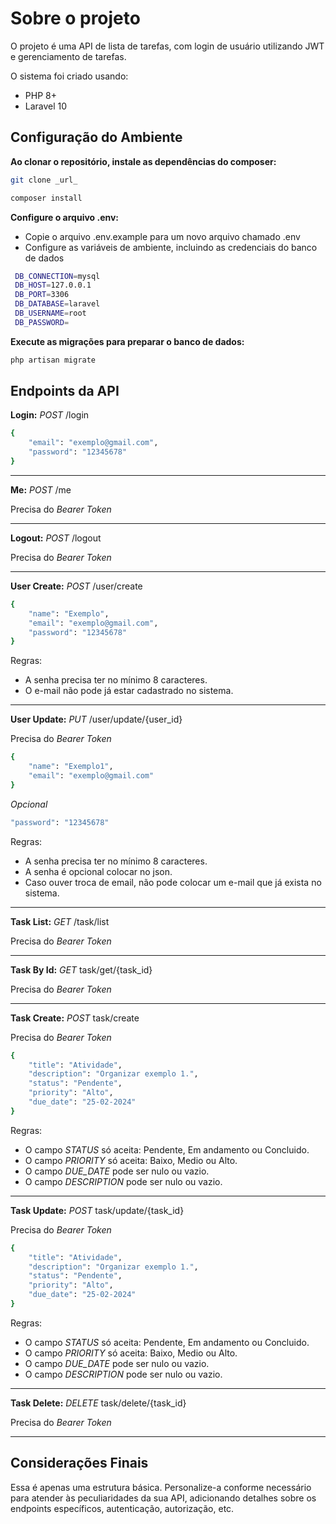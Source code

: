# Sobre o projeto

O projeto é uma API de lista de tarefas, com login de usuário utilizando JWT e gerenciamento de tarefas.

O sistema foi criado usando:

* PHP 8+
* Laravel 10

## Configuração do Ambiente

**Ao clonar o repositório, instale as dependências do composer:**
```bash
git clone _url_
```
```bash
composer install
```

**Configure o arquivo .env:**
* Copie o arquivo .env.example para um novo arquivo chamado .env
* Configure as variáveis de ambiente, incluindo as credenciais do banco de dados
```bash
 DB_CONNECTION=mysql
 DB_HOST=127.0.0.1
 DB_PORT=3306
 DB_DATABASE=laravel
 DB_USERNAME=root
 DB_PASSWORD=
```

**Execute as migrações para preparar o banco de dados:**
```bash
php artisan migrate
```

## Endpoints da API

**Login:** *POST* /login
```bash
{
	"email": "exemplo@gmail.com",
	"password": "12345678"
}
```
---

**Me:** *POST* /me

Precisa do *Bearer Token*

---

**Logout:** *POST* /logout

Precisa do *Bearer Token*

---

**User Create:** *POST* /user/create
```bash
{
	"name": "Exemplo",
	"email": "exemplo@gmail.com",
	"password": "12345678"
}
```
Regras:

* A senha precisa ter no mínimo 8 caracteres.
* O e-mail não pode já estar cadastrado no sistema.

---

**User Update:** *PUT* /user/update/{user_id}

Precisa do *Bearer Token*
```bash
{
	"name": "Exemplo1",
	"email": "exemplo@gmail.com"
}
```
*Opcional*
```bash
"password": "12345678"
```
Regras:

* A senha precisa ter no mínimo 8 caracteres.
* A senha é opcional colocar no json.
* Caso ouver troca de email, não pode colocar um e-mail que já exista no sistema.
---

**Task List:** *GET* /task/list

Precisa do *Bearer Token*

---

**Task By Id:** *GET* task/get/{task_id}

Precisa do *Bearer Token*

---

**Task Create:** *POST* task/create

Precisa do *Bearer Token*
```bash
{
	"title": "Atividade",
	"description": "Organizar exemplo 1.",
	"status": "Pendente",
	"priority": "Alto",
	"due_date": "25-02-2024"
}
```
Regras:

* O campo *STATUS* só aceita: Pendente, Em andamento ou Concluido.
* O campo *PRIORITY* só aceita: Baixo, Medio ou Alto.
* O campo *DUE_DATE* pode ser nulo ou vazio.
* O campo *DESCRIPTION* pode ser nulo ou vazio.
---

**Task Update:** *POST* task/update/{task_id}

Precisa do *Bearer Token*
```bash
{
	"title": "Atividade",
	"description": "Organizar exemplo 1.",
	"status": "Pendente",
	"priority": "Alto",
	"due_date": "25-02-2024"
}
```
Regras:

* O campo *STATUS* só aceita: Pendente, Em andamento ou Concluido.
* O campo *PRIORITY* só aceita: Baixo, Medio ou Alto.
* O campo *DUE_DATE* pode ser nulo ou vazio.
* O campo *DESCRIPTION* pode ser nulo ou vazio.
---

**Task Delete:** *DELETE* task/delete/{task_id}

Precisa do *Bearer Token*

---
## Considerações Finais

Essa é apenas uma estrutura básica. Personalize-a conforme necessário para atender às peculiaridades da sua API, adicionando detalhes sobre os endpoints específicos, autenticação, autorização, etc.